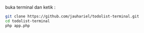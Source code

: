 buka terminal dan ketik :
```bash
git clone https://github.com/jauhariel/todolist-terminal.git
cd todolist-terminal
php app.php
```
